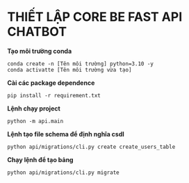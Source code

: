 # THIẾT LẬP CORE BE FAST API CHATBOT

**Tạo môi trường conda**

```
conda create -n [Tên môi trường] python=3.10 -y
conda activatte [Tên môi trường vừa tạo]
```

**Cài các package dependence**

```
pip install -r requirement.txt
```

**Lệnh chạy project**

```
python -m api.main
```

**Lệnh tạo file schema để định nghĩa csdl**

```
python api/migrations/cli.py create create_users_table
```

**Chạy lệnh để tạo bảng**

```
python api/migrations/cli.py migrate
```